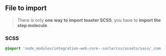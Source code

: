 ## File to import

> There is only **one way to import toaster SCSS**. you have to **import the step molecule**.


### SCSS

```scss
@import 'node_modules/integration-web-core--socle/css/assets/sass/_common/06-molecules/step.molecule';
```

